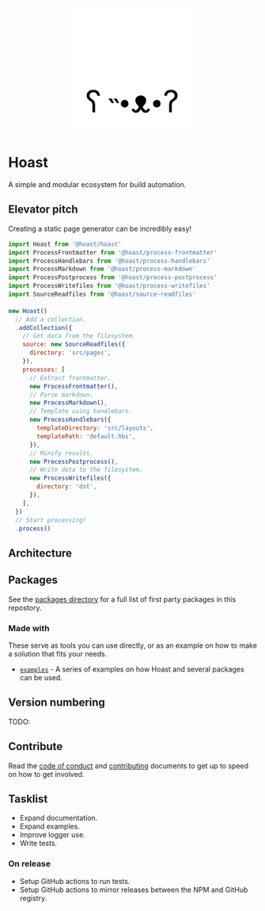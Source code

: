 <div align="center">

  ![Project logo](_docs/src/assets/icon-round-256.png)

</div>

# Hoast

A simple and modular ecosystem for build automation.

## Elevator pitch

Creating a static page generator can be incredibly easy!

```JavaScript
import Hoast from '@hoast/hoast'
import ProcessFrontmatter from '@hoast/process-frontmatter'
import ProcessHandlebars from '@hoast/process-handlebars'
import ProcessMarkdown from '@hoast/process-markdown'
import ProcessPostprocess from '@hoast/process-postprocess'
import ProcessWritefiles from '@hoast/process-writefiles'
import SourceReadfiles from '@hoast/source-readfiles'

new Hoast()
  // Add a collection.
  .addCollection({
    // Get data from the filesystem.
    source: new SourceReadfiles({
      directory: 'src/pages',
    }),
    processes: [
      // Extract frontmatter.
      new ProcessFrontmatter(),
      // Parse markdown.
      new ProcessMarkdown(),
      // Template using handlebars.
      new ProcessHandlebars({
        templateDirectory: 'src/layouts',
        templatePath: 'default.hbs',
      }),
      // Minify results.
      new ProcessPostprocess(),
      // Write data to the filesystem.
      new ProcessWritefiles({
        directory: 'dst',
      }),
    ],
  })
  // Start processing!
  .process()
```

## Architecture



## Packages

See the [packages directory](/packages) for a full list of first party packages in this repostory.

### Made with

These serve as tools you can use directly, or as an example on how to make a solution that fits your needs.

- [`examples`](/examples) - A series of examples on how Hoast and several packages can be used.

## Version numbering

TODO:

## Contribute

Read the [code of conduct](/CODE_OF_CONDUCT.md) and [contributing](/CONTRIBUTING.md) documents to get up to speed on how to get involved.

## Tasklist

- Expand documentation.
- Expand examples.
- Improve logger use.
- Write tests.

### On release

- Setup GitHub actions to run tests.
- Setup GitHub actions to mirror releases between the NPM and GitHub registry.
